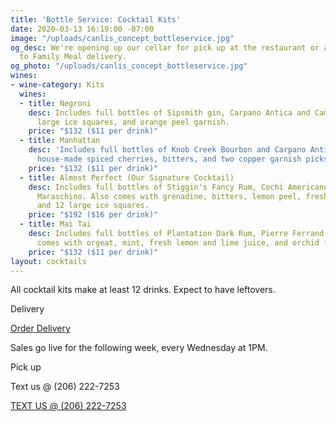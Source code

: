 ```yaml
---
title: 'Bottle Service: Cocktail Kits'
date: 2020-03-13 16:19:00 -07:00
image: "/uploads/canlis_concept_bottleservice.jpg"
og_desc: We're opening up our cellar for pick up at the restaurant or as an add-on
  to Family Meal delivery.
og_photo: "/uploads/canlis_concept_bottleservice.jpg"
wines:
- wine-category: Kits
  wines:
  - title: Negroni
    desc: Includes full bottles of Sipsmith gin, Carpano Antica and Campari with 12
      large ice squares, and orange peel garnish.
    price: "$132 ($11 per drink)"
  - title: Manhattan
    desc: 'Includes full bottles of Knob Creek Bourbon and Carpano Antica, James''
      house-made spiced cherries, bitters, and two copper garnish picks. '
    price: "$132 ($11 per drink)"
  - title: Almost Perfect (Our Signature Cocktail)
    desc: Includes full bottles of Stiggin's Fancy Rum, Cochi Americano, Amaro, and
      Maraschino. Also comes with grenadine, bitters, lemon peel, fresh flower garnish,
      and 12 large ice squares.
    price: "$192 ($16 per drink)"
  - title: Mai Tai
    desc: Includes full bottles of Plantation Dark Rum, Pierre Ferrand Curacao. Also
      comes with orgeat, mint, fresh lemon and lime juice, and orchid flower garnish.
    price: "$132 ($11 per drink)"
layout: cocktails
---
```


All cocktail kits make at least 12 drinks. Expect to have leftovers.

<p class="mb0 mt3 Caption">Delivery</p>
<div class="mt3">
  <div class="EventsButton mb7">
    <a class="Caption" target="_blank" href="https://www.exploretock.com/canlis/experience/112787">
      Order Delivery
    </a>
  </div>
</div>
<p class="mb2 d-mb3">Sales go live for the following week, every Wednesday at 1PM.</p>

<p class="mb2 d-mb0 mt2 Caption">Pick up</p>
<p class="mb4 ShowDesktop">Text us @ (206) 222-7253</p>

<div class="mt2 mb4 ShowMobile">
  <div class="EventsButton mb8">
    <a class="Caption" href="sms:+12062227253">
      TEXT US @ (206) 222-7253
    </a>
  </div>
</div>

<div class="Divider mt4 d-mt5 op30 mb3"></div>



